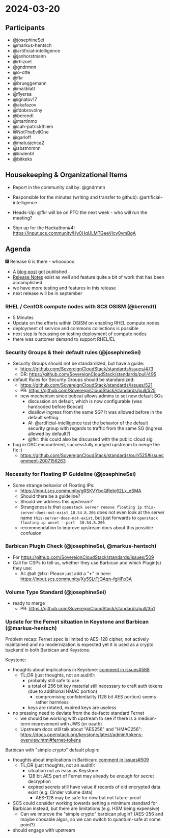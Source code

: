 # 2024-03-20

## Participants

- @josephineSei
- @markus-hentsch
- @artificial-intelligence
- @janhorstmann
- @rhizoet
- @gndrmnn
- @o-otte
- @fkr
- @brueggemann
- @maliblatt
- @flyersa
- @ignatov17
- @akafazov
- @fdobrovolny
- @berendt
- @martinmo
- @cah-patrickthiem
- @NotTheEvilOne
- @garloff
- @matusjenca2
- @sbstnnmnn
- @lindenb1
- @bitkeks


## Housekeeping & Organizational Items

- Report in the community call by: @gndrmnn
- Responsible for the minutes (writing and transfer to github): @artificial-intelligence

- Heads-Up: @fkr will be on PTO the next week - who will run the meeting?

- Sign up for the Hackathon#4! <https://input.scs.community/Hy0HqULMTGeeVIcy0vmBgA>

## Agenda

:fireworks: Release 6 is there - whoooooo

- A [blog post](https://scs.community/release/2024/03/20/release6/) got published
- [Release Notes](https://docs.scs.community/docs/releases/Release6/) exist as well and feature quite a bit of work that has been accomplished
- we have more testing and features in this release
- next release will be in september

### RHEL / CentOS compute nodes with SCS OSISM (@berendt)

- 5 Minutes
- Update on the efforts within OSISM on enabling RHEL compute nodes
- deployment of service and commons collections is possible
- next step is focussing on testing deployment of compute nodes
- there was customer demand to support RHEL/EL

### Security Groups & their default rules (@josephineSei)

- Security Groups should not be standardized, but have a guide:
  - <https://github.com/SovereignCloudStack/standards/issues/473>
  - DR: <https://github.com/SovereignCloudStack/standards/pull/495>
- default Rules for Security Groups should be standardized:
  - <https://github.com/SovereignCloudStack/standards/issues/521>
  - PR: <https://github.com/SovereignCloudStack/standards/pull/525>
  - new mechanism since bobcat allows admins to set new default SGs
    - discussion on default, which is now configurable (was hardcoded before Bobcat)
    - disallow ingress from the same SG? It was allowed before in the default setting.
    - AI: @artificial-intelligence test the behavior of the default security group with regards to traffic from the same SG (ingress allowed by default?)
    - @fkr: this could also be discussed with the public cloud sig
- bug in OSC encountered, successfully nudged upstream to merge the fix :)
  - <https://github.com/SovereignCloudStack/standards/pull/525#issuecomment-2007156263>

### Necessity for Floating IP Guideline (@josephineSei)

- Some strange behavior of Floating IPs:
  - <https://input.scs.community/gRSKVYboQRebi62Lx_eSMA>
  - Should there be a guideline?
  - Should we address this upstream?
  - Strangeness is that `openstack server remove floating ip this-server-does-not-exist 10.54.8.206` does not even look at the server name `this-server-does-not-exist`, but just forwards to `openstack floating ip unset --port  10.54.8.206`
  - recommendation to improve upstream docs about this possible confusion

### Barbican Plugin Check (@josephineSei, @markus-hentsch)

- For <https://github.com/SovereignCloudStack/standards/issues/509>
- Call for CSPs to tell us, whether they use Barbican and which Plugin(s) they use:
  - AI: @all @fkr: Please just add a "**+**" in here: <https://input.scs.community/Xy5SLtTjQAqn-fgliIFp3A>

### Volume Type Standard (@josephineSei)

- ready to merge
  - PR: <https://github.com/SovereignCloudStack/standards/pull/351>

### Update for the Fernet situation in Keystone and Barbican (@markus-hentsch)

Problem recap: Fernet spec is limited to AES-128 cipher, not actively maintained and no modernization is expected yet it is used as a crypto backend in both Barbican and Keystone.

Keystone:

- thoughts about implications in Keystone: [comment in issues#568](https://github.com/SovereignCloudStack/issues/issues/568#issuecomment-1997112240)
  - TL;DR (just thoughts, not an audit!):
    - probably still safe to use
    - a total of 256 bit key material still necessary to craft auth tokens (due to additional HMAC portion)
      - compromising confidentiality (128 bit AES portion) seems rather harmless
    - keys are rotated, expired keys are useless
- no pressing need to deviate from the de-facto standard Fernet
  - we should be working with upstream to see if there is a medium-term improvement with JWS (or oauth)
  - Upstream docs still talk about "AES256" and "HMAC256": <https://docs.openstack.org/keystone/latest/admin/tokens-overview.html#fernet-tokens>

Barbican with "simple crypto" default plugin:

- thoughts about implications in Barbican: [comment in issues#509](https://github.com/SovereignCloudStack/standards/issues/509#issuecomment-1997171861)
  - TL;DR (just thoughts, not an audit!):
    - situation not as easy as Keystone
    - 128 bit AES part of Fernet may already be enough for secret decryption
    - expired secrets still have value if records of old encrypted data exist (e.g. Cinder volume data)
      - AES-128 may be safe for now but not future-proof
- SCS could consider working towards setting a minimum standard for Barbican instead, but there are limitations (e.g. HSM being expensive)
  - Can we improve the "simple crypto" barbican plugin? (AES-256 and maybe chosable algos, so we can switch to quantum-safe at some point?)
- should engage with upstream
